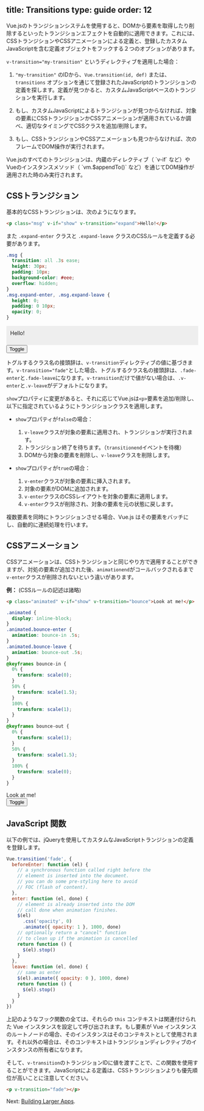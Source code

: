title: Transitions
type: guide
order: 12
---

Vue.jsのトランジションシステムを使用すると、DOMから要素を取得したり削除するといったトランジションエフェクトを自動的に適用できます。これには、CSSトランジションやCSSアニメーションによる定義と、登録したカスタムJavaScriptを含む定義オブジェクトをフックする２つのオプションがあります。

`v-transition="my-transition"` というディレクティブを適用した場合：

1. `"my-transition"` のIDから、`Vue.transition(id, def)` または、`transitions` オプションを通じて登録されたJavaScriptのトランジションの定義を探します。定義が見つかると、カスタムJavaScriptベースのトランジションを実行します。

2. もし、カスタムJavaScriptによるトランジションが見つからなければ、対象の要素にCSSトランジションかCSSアニメーションが適用されているか調べ、適切なタイミングでCSSクラスを追加/削除します。

3. もし、CSSトランジションやCSSアニメーションも見つからなければ、次のフレームでDOM操作が実行されます。

<p class="tip">Vue.jsのすべてのトランジションは、内蔵のディレクティブ（ `v-if` など）や Vueのインスタンスメソッド（ `vm.$appendTo()` など）を通じてDOM操作が適用された時のみ実行されます。</p>

## CSSトランジション

基本的なCSSトランジションは、次のようになります。

``` html
<p class="msg" v-if="show" v-transition="expand">Hello!</p>
```

また `.expand-enter` クラスと `.expand-leave` クラスのCSSルールを定義する必要があります。

``` css
.msg {
  transition: all .3s ease;
  height: 30px;
  padding: 10px;
  background-color: #eee;
  overflow: hidden;
}
.msg.expand-enter, .msg.expand-leave {
  height: 0;
  padding: 0 10px;
  opacity: 0;
}
```

<div id="demo"><p class="msg" v-if="show" v-transition="expand">Hello!</p><button v-on="click: show = !show">Toggle</button></div>

<style>
.msg {
  transition: all .5s ease;
  height: 30px;
  background-color: #eee;
  overflow: hidden;
  padding: 10px;
  margin: 0 !important;
}
.msg.expand-enter, .msg.expand-leave {
  height: 0;
  padding: 0 10px;
  opacity: 0;
}
</style>

<script>
new Vue({
  el: '#demo',
  data: { show: true }
})
</script>

トグルするクラス名の接頭辞は、`v-transition`ディレクティブの値に基づきます。`v-transition="fade"`とした場合、トグルするクラス名の接頭辞は、`.fade-enter`と`.fade-leave`になります。`v-transition`だけで値がない場合は、`.v-enter`と`.v-leave`がデフォルトになります。

`show`プロパティに変更があると、それに応じてVue.jsは`<p>`要素を追加/削除し、以下に指定されているようにトランジションクラスを適用します。

- `show`プロパティが`false`の場合：
  1. `v-leave`クラスが対象の要素に適用され、トランジションが実行されます。
  2. トランジション終了を待ちます。（`transitionend`イベントを待機）
  3. DOMから対象の要素を削除し、`v-leave`クラスを削除します。

- `show`プロパティが`true`の場合：
  1. `v-enter`クラスが対象の要素に挿入されます。
  2. 対象の要素がDOMに追加されます。
  3. `v-enter`クラスのCSSレイアウトを対象の要素に適用します。
  4. `v-enter`クラスが削除され、対象の要素を元の状態に戻します。

<p class="tip">複数要素を同時にトランジションさせる場合、Vue.js はその要素をバッチにし、自動的に連続処理を行います。</p>

## CSSアニメーション

CSSアニメーションは、CSSトランジションと同じやり方で適用することができますが、対処の要素が追加された後、`animationend`がコールバックされるまで`v-enter`クラスが削除されないという違いがあります。

**例：** (CSSルールの記述は諸略)

``` html
<p class="animated" v-if="show" v-transition="bounce">Look at me!</p>
```

``` css
.animated {
  display: inline-block;
}
.animated.bounce-enter {
  animation: bounce-in .5s;
}
.animated.bounce-leave {
  animation: bounce-out .5s;
}
@keyframes bounce-in {
  0% {
    transform: scale(0);
  }
  50% {
    transform: scale(1.5);
  }
  100% {
    transform: scale(1);
  }
}
@keyframes bounce-out {
  0% {
    transform: scale(1);
  }
  50% {
    transform: scale(1.5);
  }
  100% {
    transform: scale(0);
  }
}
```

<div id="anim" class="demo"><span class="animated" v-if="show" v-transition="bounce">Look at me!</span><br><button v-on="click: show = !show">Toggle</button></div>

<style>
  .animated {
    display: inline-block;
  }
  .animated.bounce-enter {
    -webkit-animation: bounce-in .5s;
    animation: bounce-in .5s;
  }
  .animated.bounce-leave {
    -webkit-animation: bounce-out .5s;
    animation: bounce-out .5s;
  }
  @keyframes bounce-in {
    0% {
      transform: scale(0);
      -webkit-transform: scale(0);
    }
    50% {
      transform: scale(1.5);
      -webkit-transform: scale(1.5);
    }
    100% {
      transform: scale(1);
      -webkit-transform: scale(1);
    }
  }
  @keyframes bounce-out {
    0% {
      transform: scale(1);
      -webkit-transform: scale(1);
    }
    50% {
      transform: scale(1.5);
      -webkit-transform: scale(1.5);
    }
    100% {
      transform: scale(0);
      -webkit-transform: scale(0);
    }
  }
  @-webkit-keyframes bounce-in {
    0% {
      -webkit-transform: scale(0);
    }
    50% {
      -webkit-transform: scale(1.5);
    }
    100% {
      -webkit-transform: scale(1);
    }
  }
  @-webkit-keyframes bounce-out {
    0% {
      -webkit-transform: scale(1);
    }
    50% {
      -webkit-transform: scale(1.5);
    }
    100% {
      -webkit-transform: scale(0);
    }
  }
</style>

<script>
new Vue({
  el: '#anim',
  data: { show: true }
})
</script>

## JavaScript 関数

以下の例では、jQueryを使用してカスタムなJavaScriptトランジションの定義を登録します。

``` js
Vue.transition('fade', {
  beforeEnter: function (el) {
    // a synchronous function called right before the
    // element is inserted into the document.
    // you can do some pre-styling here to avoid
    // FOC (flash of content).
  },
  enter: function (el, done) {
    // element is already inserted into the DOM
    // call done when animation finishes.
    $(el)
      .css('opacity', 0)
      .animate({ opacity: 1 }, 1000, done)
    // optionally return a "cancel" function
    // to clean up if the animation is cancelled
    return function () {
      $(el).stop()
    }
  },
  leave: function (el, done) {
    // same as enter
    $(el).animate({ opacity: 0 }, 1000, done)
    return function () {
      $(el).stop()
    }
  }
})
```

上記のようなフック関数の全ては、それらの `this` コンテキストは関連付けられた Vue インスタンスを設定して呼び出されます。もし要素が Vue インスタンスのルートノードの場合、そのインスタンスはそのコンテキストとして使用されます。それ以外の場合は、そのコンテキストはトランジションディレクティブのインスタンスの所有者になります。

そして、`v-transition`のトランジションIDに値を渡すことで、この関数を使用することができます。JavaScriptによる定義は、CSSトランジションよりも優先順位が高いことに注意してください。

``` html
<p v-transition="fade"></p>
```

Next: [Building Larger Apps](/guide/application.html).

